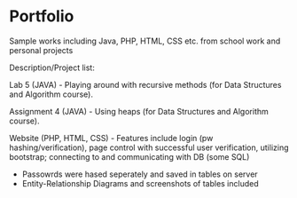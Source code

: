 # Portfolio
Sample works including Java, PHP, HTML, CSS etc. from school work and personal projects

Description/Project list: 

Lab 5 (JAVA) - Playing around with recursive methods (for Data Structures and Algorithm course). 

Assignment 4 (JAVA) - Using heaps (for Data Structures and Algorithm course).

Website (PHP, HTML, CSS) - Features include login (pw hashing/verification), page control with successful user verification, utilizing bootstrap; connecting to and communicating with DB (some SQL)
  - Passowrds were hased seperately and saved in tables on server 
  - Entity-Relationship Diagrams and screenshots of tables included 
